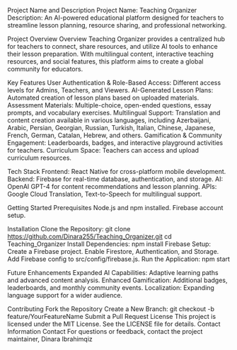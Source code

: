 Project Name and Description
Project Name: Teaching Organizer
Description: An AI-powered educational platform designed for teachers to streamline lesson planning, resource sharing, and professional networking.

Project Overview
Overview Teaching Organizer provides a centralized hub for teachers to connect, share resources, and utilize AI tools to enhance their lesson preparation. With multilingual content, interactive teaching resources, and social features, this platform aims to create a global community for educators.

Key Features
User Authentication & Role-Based Access: Different access levels for Admins, Teachers, and Viewers. AI-Generated Lesson Plans: Automated creation of lesson plans based on uploaded materials. Assessment Materials: Multiple-choice, open-ended questions, essay prompts, and vocabulary exercises. Multilingual Support: Translation and content creation available in various languages, including Azerbaijani, Arabic, Persian, Georgian, Russian, Turkish, Italian, Chinese, Japanese, French, German, Catalan, Hebrew, and others. Gamification & Community Engagement: Leaderboards, badges, and interactive playground activities for teachers. Curriculum Space: Teachers can access and upload curriculum resources.

Tech Stack
Frontend: React Native for cross-platform mobile development. Backend: Firebase for real-time database, authentication, and storage. AI: OpenAI GPT-4 for content recommendations and lesson planning. APIs: Google Cloud Translation, Text-to-Speech for multilingual support.

Getting Started
Prerequisites Node.js and npm installed. Firebase account setup.

Installation
Clone the Repository: git clone https://github.com/Dinara255/Teaching_Organizer.git cd Teaching_Organizer
Install Dependencies: npm install
Firebase Setup: Create a Firebase project. Enable Firestore, Authentication, and Storage. Add Firebase config to src/config/firebase.js.
Run the Application: npm start

Future Enhancements
Expanded AI Capabilities: Adaptive learning paths and advanced content analysis. Enhanced Gamification: Additional badges, leaderboards, and monthly community events. Localization: Expanding language support for a wider audience.

Contributing
Fork the Repository Create a New Branch: git checkout -b feature/YourFeatureName
Submit a Pull Request
License
This project is licensed under the MIT License. See the LICENSE file for details.
Contact Information
Contact For questions or feedback, contact the project maintainer, Dinara Ibrahimqiz

